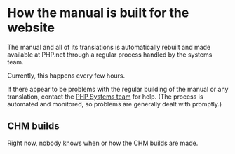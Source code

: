 # How the manual is built for the website

The manual and all of its translations is automatically rebuilt and
made available at PHP.net through a regular process handled by the
systems team.

Currently, this happens every few hours.

If there appear to be problems with the regular building of the manual or
any translation, contact the [PHP Systems team](mailto:systems@php.net)
for help. (The process is automated and monitored, so problems are
generally dealt with promptly.)

## CHM builds
Right now, nobody knows when or how the CHM builds are made.
